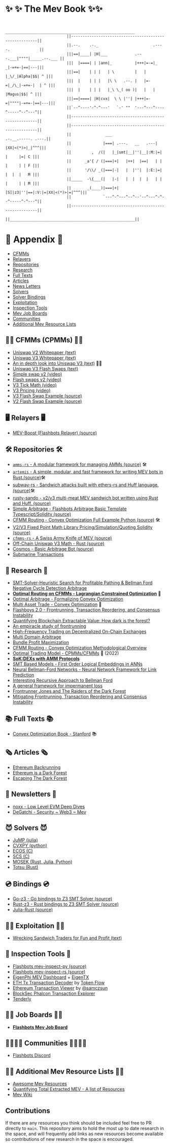



# :sparkles: :sparkles: The Mev Book :sparkles::sparkles:


```shell

                           _________________________________________________________
                           ||-------------------------------------------------------||
                           ||.--.    .-._                        .----.             ||
                           |||==|____| |H|___            .---.___|""""|_____.--.___ ||
                           |||  |====| | |ann|_          |+++|=-=|_  _|-=+=-|==|---|||
                           |||==|    | | |   | \         |   |   |_\/_|Alpha|$$| ^ |||
                           |||  |    | | |   |\ \   .--. |   |=-=|_/\_|-=+=-|  | ^ |||
                           |||  |    | | |   |_\ \_( oo )|   |   |    |Magus|$$| ^ |||
                           |||==|====| |H|cvx|  \ \ |''| |+++|=-=|""""|-=+=-|==|---|||
                           ||`--^----'-^-^---'   `-' ""  '---^---^----^-----^--^---^||
                           ||-------------------------------------------------------||
                           ||-------------------------------------------------------||
                           ||               ___                   .-.__.-----. .---.||
                           ||              |===| .---.   __   .---| |XX|<(*)>|_|^^^|||
                           ||         ,  /(|   |_|smt|__|''|__|:M:|=|  |     |=| C |||
                           ||      _a'{ / (|===|+|   |++|  |==|   | |  |     | | F |||
                           ||      '/\\/ _(|===|-|   |  |''|  |:E:|=|  |  |  |   M |||
                           ||_____  -\{___(|   |-|   |  |  |  |   | |  |     | | M |||
                           ||       _(____)|===|+|[S]|z3|''|==|:V:|=|XX|<(*)>|=|^^^|||
                           ||              `---^-^---^--^--'--^---^-^--^-----^-^---^||
                           ||-------------------------------------------------------||
                           ||_______________________________________________________||
```


# 📘 Appendix 📘
* [CFMMs](#cfmms)
* [Relayers](#relayers)
* [Repositories](#tools)
* [Research](#research)
* [Full Texts](#texts)
* [Articles](#articles)
* [News Letters](#newsletter)
* [Solvers](#solvers)
* [Solver Bindings](#bindings)
* [Exploitation](#strategies)
* [Inspection Tools](#inspect)
* [Mev Job Boards](#board)
* [Communities](#communities)
* [Additional Mev Resource Lists](#additional)


## 🙅‍♂️ <a name="cfmms"></a>CFMMs (CPMMs) 🙅‍♂️
* [Uniswap V2 Whitepaper (text)](https://uniswap.org/whitepaper.pdf) <br/>
* [Uniswap V3 Whitepaper (text)](https://uniswap.org/whitepaper-v3.pdf) <br/>
* [An in depth look into Uniswap V3 (text)](https://uniswapv3book.com) 🙅‍♂️ <br/>
* [Uniswap V3 Flash Swaps (text)](https://medium.com/coinmonks/tutorial-of-flash-swaps-of-uniswap-v3-73c0c846b822) <br/>
* [Simple swap v2 (video)](https://www.youtube.com/watch?v=qB2Ulx201wY) <br/>
* [Flash swaps v2 (video)](https://www.youtube.com/watch?v=MxTgk-kvtRM) <br/>
* [V3 Tick Math (video)](https://www.youtube.com/watch?v=p7LIEr8hVCA) <br/>
* [V3 Pricing (video)](https://www.youtube.com/watch?v=hKhdQl126Ys) <br/>
* [V3 Flash Swap Example (source)](https://github.com/yuichiroaoki/flash-swap-example) <br/>
* [V2 Flash Swap Example (source)](https://solidity-by-example.org/defi/uniswap-v2-flash-swap/) <br/>


## 🖥 <a name="relayers"></a>Relayers 🖥
* [MEV-Boost (Flashbots Relayer) (source)](https://github.com/flashbots/mev-boost) <br/>


## 🛠 <a name="tools"></a>Repositories 🛠
* [`amms-rs` - A modular framework for managing AMMs (source)](https://github.com/darkforestry/amms-rs) 🛠 <br/>
* [`artemis` - A simple, modular, and fast framework for writing MEV bots in Rust.(source)](https://github.com/paradigmxyz/artemis)🛠<br/>
* [subway-rs - Sandwich attacks built with ethers-rs and Huff language. (source)](https://github.com/refcell/subway-rs)🛠<br/>
* [rusty-sando - v2/v3 multi-meat MEV sandwich bot written using Rust and Huff. (source)](https://github.com/mouseless-eth/rusty-sando)<br/>
* [Simple Arbitrage - Flashbots Arbitrage Basic Template Typescript/Solidity (source)](https://github.com/flashbots/simple-arbitrage) <br/>
* [CFMM Routing - Convex Optimization Full Example Python (source)](https://github.com/angeris/cfmm-routing-code) 🛠 <br/>
* [V2/V3 Fixed Point Math Library Pricing/Simulation/Quoting Solidity (source)](https://github.com/0xOsiris/cfmm-math-libraries) <br/>
* [`cfmms-rs` - A Swiss Army Knife of MEV (source)](https://github.com/0xKitsune/cfmms-rs) <br/>
* [Off-Chain Uniswap V3 Math - Rust (source)](https://github.com/0xKitsune/uniswap_v3_math)  <br/>
* [Cosmos - Basic Arbitrage Bot (source)](https://github.com/skip-mev/bots)  <br/>
* [Submarine Transactions](https://github.com/lorenzb/libsubmarine)  <br/>


## 👀 <a name="research"></a>Research 👀
* [SMT-Solver-Heuristic Search for Profitable Pathing & Bellman Ford Negative Cycle Detection Arbitrage](https://arxiv.org/pdf/2103.02228.pdf) <br/>
* [**Optimal Routing on CFMMs - Lagrangian Constrained Optimization**](https://angeris.github.io/papers/cfmm-routing.pdf) 👀 <br/>
* [Optimal Arbitrage - Formalizing Convex Optimization](https://angeris.github.io/papers/uniswap_analysis.pdf) <br/>
* [Multi Asset Trade - Convex Optimization](https://angeris.github.io/papers/cfmm-chapter.pdf) 👀 <br/>
* [Flashboys 2.0 - Frontrunning, Transaction Reordering, and Consensus Instability](https://arxiv.org/pdf/1904.05234.pdf) <br/>
* [Quantifying Blockchain Extractable Value: How dark is the forest?](https://arxiv.org/pdf/2101.05511.pdf) <br/>
* [An empiracle study of frontrunning](https://arxiv.org/pdf/2102.03347.pdf) <br/>
* [High-Frequency Trading on Decentralized On-Chain Exchanges](https://arxiv.org/pdf/2101.05511.pdf) <br/>
* [Multi Domain Arbitrage](https://arxiv.org/pdf/2112.01472.pdf) <br/>
* [Bundle Profit Maximization](https://angeris.github.io/papers/flashbots-mev.pdf) <br/>
* [CFMM Routing - Convex Optimization Methodological Overview](https://bcc-research.github.io/CFMMRouter.jl/dev/) <br/>
* [Optimal Trading Model - CPMMs/CFMMs](https://papers.ssrn.com/sol3/papers.cfm?abstract_id=4144743) 👀 (2022) <br/>
* [**SoK:DEXs with AMM Protocols**](https://arxiv.org/pdf/2103.12732.pdf) <br/>
* [SMT Based Models - First Order Logical Embeddings in ANNs](https://arxiv.org/pdf/2111.13110.pdf) <br/>
* [Neural Bellman-Ford Networks - Neural Network Framework for Link Prediction](https://arxiv.org/pdf/2106.06935.pdf) <br/>
* [Interesting Recursive Approach to Bellman Ford](https://core.ac.uk/download/pdf/82538817.pdf) <br/>
* [A general framework for impermanent loss](https://arxiv.org/pdf/2203.11352.pdf) <br/>
* [Frontrunner Jones and The Raiders of the Dark Forest](https://arxiv.org/pdf/2102.03347.pdf) <br/>
* [Mitigating Frontrunning, Transaction Reordering and Consensus Instability](https://arxiv.org/pdf/2106.07371.pdf) <br/>


## 📚 <a name="texts"></a>Full Texts 📚
* [Convex Optimization Book - Stanford](https://web.stanford.edu/~boyd/cvxbook/bv_cvxbook.pdf) 📚 <br/>


## 🗞 <a name="articles"></a>Articles 🗞
* [Ethereum Backrunning](https://amanusk.medium.com/the-fastest-draw-on-the-blockchain-bzrx-example-6bd19fabdbe1) <br/>
* [Ethereum is a Dark Forest](https://www.paradigm.xyz/2020/08/ethereum-is-a-dark-forest) <br/>
* [Escaping The Dark Forest](https://samczsun.com/escaping-the-dark-forest/) <br/>

## 📰 <a name="newsletter"></a>Newsletters  📰
* [noxx - Low Level EVM Deep Dives](https://noxx.substack.com/) <br/>
* [DeGatchi - Security ~ Web3 ~ Mev](https://degatchi.com/articlesm/) <br/>

## 😈 <a name="solvers"></a>Solvers 😈
* [JuMP (julia)](https://mlubin.github.io/pdf/jump-sirev.pdf) <br/>
* [CVXPY (python)](https://www.cvxpy.org) <br/>
* [ECOS (C)](https://github.com/embotech/ecos) <br/>
* [SCS (C)](https://github.com/cvxgrp/scs) <br/>
* [MOSEK (Rust, Julia, Python)](https://github.com/orgs/MOSEK/repositories) <br/>
* [Totsu (Rust)](https://github.com/convexbrain/Totsu) <br/>


## 💿 <a name="bindings"></a>Bindings 💿
* [Go-z3 - Go bindings to Z3 SMT Solver (source)](https://github.com/mitchellh/go-z3) <br/>
* [Rust-z3 - Rust bindings to Z3 SMT Solver (source)](https://github.com/prove-rs/z3.rs) <br/>
* [Julia-Rust (source)](https://github.com/felipenoris/JuliaPackageWithRustDep.jl) <br/>


## 🧙‍♂️ <a name="strategies"></a>Exploitation 🧙‍♂️
* [Wrecking Sandwich Traders for Fun and Profit (text)](https://github.com/Defi-Cartel/salmonella) <br/>


## 🔬 <a name="inspect"></a>Inspection Tools 🔬
* [Flashbots mev-inspect-py (source)](https://github.com/flashbots/mev-inspect-py) <br/>
* [Flashbots mev-inspect-rs (source)](https://github.com/flashbots/mev-inspect-rs) <br/>
* [EigenPhi MEV Dashboard](https://www.eigenphi.io/) + [EigenTX](https://www.eigenphi.io/mev/ethereum/eigentx/0x1e65bb95d7395296182c4603dce7f7e2bbff6535a335caec9f6f0ce927f06eff) <br/>
* [ETH Tx Transaction Decoder](https://ethtx.info/) by [Token Flow](https://tokenflow.live/) <br/>
* [Ethereum Transaction Viewer](https://tx.eth.samczsun.com/) by [@samczsun](https://github.com/samczsun/) <br/>
* [BlockSec Phalcon Transaction Explorer](https://phalcon.blocksec.com/) <br/>
* [Tenderly](https://tenderly.co) <br/>


## 💂‍♂️ <a name="board"></a>Job Boards 💂‍♂️
* [**Flashbots Mev Job Board**](https://github.com/flashbots/mev-job-board) <br/>


## 👨‍👨‍👦‍👦 <a name="communities"></a>Communities 👨‍👨‍👦‍👦
* [Flashbots Discord](https://discord.gg/flashbots) <br/>


## 🧙‍♂️ <a name="additional"></a>Additional Mev Resource Lists 🧙‍♂️
* [Awesome Mev Resources](https://github.com/0xalpharush/awesome-MEV-resources) <br/>
* [Quantifying Total Extracted MEV - A list of Resources](https://collective.flashbots.net/t/quantifying-total-extracted-mev-a-list-of-resources/936?u=alex) <br/>
* [Mev Wiki](https://www.mev.wiki/resource-list) <br/>

## Contributions
If there are any resources you think should be included feel free to PR directly to `main`. This repository aims to hold the most up to date research in the space, and will frequently add links as new resources become available so contributions of new research in the space is encouraged.

